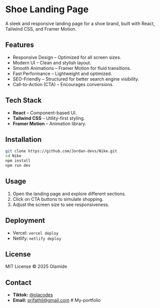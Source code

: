 # Shoe Landing Page

A sleek and responsive landing page for a shoe brand, built with React, Tailwind CSS, and Framer Motion.

## Features

- Responsive Design – Optimized for all screen sizes.
- Modern UI – Clean and stylish layout.
- Smooth Animations – Framer Motion for fluid transitions.
- Fast Performance – Lightweight and optimized.
- SEO-Friendly – Structured for better search engine visibility.
- Call-to-Action (CTA) – Encourages conversions.

## Tech Stack

- **React** – Component-based UI.
- **Tailwind CSS** – Utility-first styling.
- **Framer Motion** – Animation library.

## Installation

```sh
git clone https://github.com/Jordan-devs/Nike.git
cd Nike
npm install
npm run dev
```

## Usage

1. Open the landing page and explore different sections.
2. Click on CTA buttons to simulate shopping.
3. Adjust the screen size to see responsiveness.

## Deployment

- Vercel: `vercel deploy`
- Netlify: `netlify deploy`

## License

MIT License © 2025 Olamide

## Contact

- **Tiktok:** [@olacodes](https://www.tiktok.com/@ola_codes)
- **Email:** prifathil@gmail.com
#   M y - p o r t f o l i o  
 